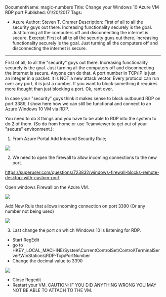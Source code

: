 DocumentName: magic-numbers
Title: Change your Windows 10 Azure VM RDP port
Published: 01/20/2017
Tags: 
  - Azure 
Author: Steven T. Cramer
Description: First of all to all the security guys out there. Increasing functionality securely is the goal.  Just turning all the computers off and disconnecting the internet is secure.
Excerpt: First of all to all the security guys out there. Increasing functionality securely is the goal.  Just turning all the computers off and disconnecting the internet is secure.
---

First of all, to all the "security" guys out there. Increasing functionality securely is the goal.
Just turning all the computers off and disconnecting the internet is secure.
Anyone can do that.
A port number in TCP/IP is just an integer in a packet.
It is NOT a new attack vector.
Every protocol can run over any port, it is just a number.
If you want to block something it requires more thought than just blocking a port.
Ok, rant over.

In case your "security" guys think it makes sense to block outbound RDP on port 3389,
I show here how we can still be functional and connect to an Azure Windows 10 VM via RDP.

You need to do 3 things and you have to be able to RDP into the system to do 2 of them.
(So do from home or use Teamviewer to get out of your "secure" environment.):

1. From Azure Portal Add Inbound Security Rule;

![](2017-01-20_1143.png)

2. We need to open the firewall to allow incoming connections to the new port.

https://superuser.com/questions/723832/windows-firewall-blocks-remote-desktop-with-custom-port

Open windows Firewall on the Azure VM.

![](2017-01-20_1402.png)

Add New Rule that allows incoming connection on port 3390 (Or any number not being used)

![](2017-01-20_1401.png)

3. Last change the port on which Windows 10 is listening for RDP.

* Start RegEdit
* go to HKEY_LOCAL_MACHINE\System\CurrentControlSet\Control\TerminalServer\WinStations\RDP-Tcp\PortNumber 
* Change the decimal value to 3390

![](2017-01-20_1436.png)

* Close Regedit
* Restart your VM.  CAUTION: IF YOU DID ANYTHING WRONG YOU MAY NOT BE ABLE TO ATTACH TO THE VM.
